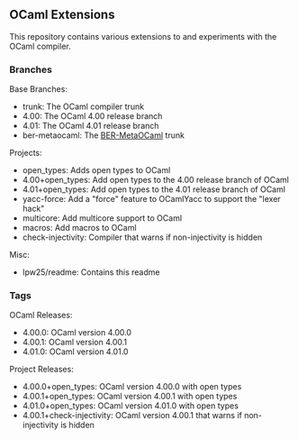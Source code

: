 
## OCaml Extensions

This repository contains various extensions to and experiments with the OCaml compiler.

### Branches

Base Branches:

* trunk: The OCaml compiler trunk
* 4.00: The OCaml 4.00 release branch
* 4.01: The OCaml 4.01 release branch
* ber-metaocaml: The [BER-MetaOCaml](http://http://okmij.org/ftp/ML/MetaOCaml.html) trunk

Projects:

* open_types: Adds open types to OCaml
* 4.00+open_types: Add open types to the 4.00 release branch of OCaml
* 4.01+open_types: Add open types to the 4.01 release branch of OCaml
* yacc-force: Add a "force" feature to OCamlYacc to support the "lexer hack"
* multicore: Add multicore support to OCaml
* macros: Add macros to OCaml
* check-injectivity: Compiler that warns if non-injectivity is hidden

Misc:

* lpw25/readme: Contains this readme

### Tags

OCaml Releases:

* 4.00.0: OCaml version 4.00.0
* 4.00.1: OCaml version 4.00.1
* 4.01.0: OCaml version 4.01.0

Project Releases:

* 4.00.0+open_types: OCaml version 4.00.0 with open types
* 4.00.1+open_types: OCaml version 4.00.1 with open types
* 4.01.0+open_types: OCaml version 4.01.0 with open types
* 4.00.1+check-injectivity: OCaml version 4.00.1 that warns if non-injectivity is hidden


